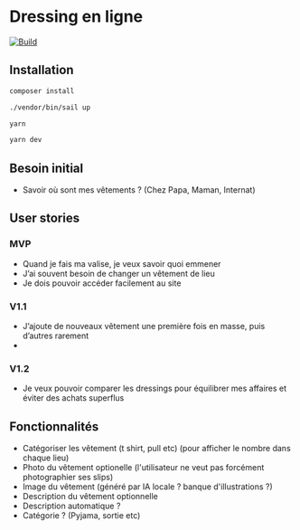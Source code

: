 # Dressing en ligne

[![Build](https://github.com/arthaud-proust/dev.arthaud.dressing/actions/workflows/build.yml/badge.svg)](https://github.com/arthaud-proust/dev.arthaud.dressing/actions/workflows/build.yml)

## Installation

```bash
composer install
```

```bash
./vendor/bin/sail up
```

```bash
yarn
```

```bash
yarn dev
```

## Besoin initial

- Savoir où sont mes vêtements ? (Chez Papa, Maman, Internat)

## User stories

### MVP

- Quand je fais ma valise, je veux savoir quoi emmener
- J’ai souvent besoin de changer un vêtement de lieu
- Je dois pouvoir accéder facilement au site

### V1.1

- J’ajoute de nouveaux vêtement une première fois en masse, puis d’autres rarement
-

### V1.2

- Je veux pouvoir comparer les dressings pour équilibrer mes affaires et éviter des achats superflus

## Fonctionnalités

- Catégoriser les vêtement (t shirt, pull etc) (pour afficher le nombre dans chaque lieu)
- Photo du vêtement optionelle (l'utilisateur ne veut pas forcément photographier ses slips)
- Image du vêtement (généré par IA locale ? banque d'illustrations ?)
- Description du vêtement optionnelle
- Description automatique ?
- Catégorie ? (Pyjama, sortie etc)
